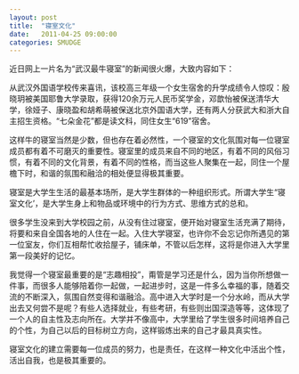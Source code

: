 ```yaml
---
layout: post
title:  "寝室文化"
date:   2011-04-25 09:00:00
categories: SMUDGE
---
```


近日网上一片名为“武汉最牛寝室”的新闻很火爆，大致内容如下：



从武汉外国语学校传来喜讯，该校高三年级一个女生宿舍的升学成绩令人惊叹：殷晓玥被美国耶鲁大学录取，获得120余万元人民币奖学金，邓歆怡被保送清华大学，徐娅子、康晓盈和胡希萌被保送北京外国语大学，还有两人分获武大和浙大自主招生资格。“七朵金花”都是读文科，同住女生“619”宿舍。



这样牛的寝室当然是少数，但也存在着必然性，一个寝室的文化氛围对每一位寝室成员都有着不可磨灭的重要性。寝室里的成员来自不同的地区，有着不同的风俗习惯，有着不同的文化背景，有着不同的性格，而当这些人聚集在一起，同住一个屋檐下时，和谐的氛围和融洽的相处便显得极其重要。

      

寝室是大学生生活的最基本场所，是大学生群体的一种组织形式。所谓大学生“寝室文化’，是大学生身上和物品或环境中的行为方式、思维方式的总和。



很多学生没来到大学校园之前，从没有住过寝室，便开始对寝室生活充满了期待，将要和来自全国各地的人住在一起。入住大学寝室，也许你不会忘记你所遇见的第一位室友，你们互相帮忙收拾屋子，铺床单，不管以后怎样，这将是你进入大学里第一段美好的记忆。



我觉得一个寝室最重要的是“志趣相投”，甭管是学习还是什么，因为当你所想做一件事，而很多人能够陪着你一起做，一起进步时，这是一件多么幸福的事，随着交流的不断深入，氛围自然变得和谐融洽。高中进入大学时是一个分水岭，而从大学出去又何尝不是呢？有些人选择就业，有些考研，有些则出国深造等等，这体现了一个人的自主性及志向所在。大学并不像高中，大学里给了学生很多时间培养自己的个性，为自己以后的目标树立方向，这样锻炼出来的自己才最具真实性。



寝室文化的建立需要每一位成员的努力，也是责任，在这样一种文化中活出个性，活出自我，也是极其重要的。
